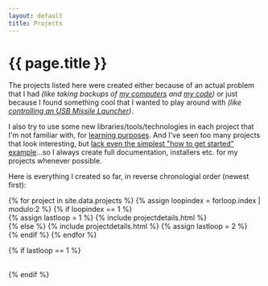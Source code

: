 ```yaml
---
layout: default 
title: Projects
---
```


<h1>{{ page.title }}</h1>

<div class="row spacer25"></div>

The projects listed here were created either because of an actual problem that I had *(like taking backups of [my computers](/roboshell-backup/) and [my code](/bitbucket-backup/))* or just because I found something cool that I wanted to play around with *(like [controlling an USB Missile Launcher](/missilesharp/))*.  

I also try to use some new libraries/tools/technologies in each project that I'm not familiar with, for [learning purposes](http://norvig.com/21-days.html). And I've seen too many projects that look interesting, but [lack even the simplest "how to get started" example](http://www.codinghorror.com/blog/2007/01/if-it-isnt-documented-it-doesnt-exist.html)...so I always create full documentation, installers etc. for my projects whenever possible.

Here is everything I created so far, in reverse chronologial order (newest first):

<div class="row spacer25"></div>

<div class="container">
{% for project in site.data.projects %}
{% assign loopindex = forloop.index | modulo:2 %}
{% if loopindex == 1 %}
    <div class="row">
    {% assign lastloop = 1 %}
{% include projectdetails.html %}
        <div class="row visible-phone spacer25"></div>
{% else %}
{% include projectdetails.html %}
    {% assign lastloop = 2 %}
    </div><!--/row-->
    <div class="row spacer25"></div>
{% endif %}
{% endfor %}

{% if lastloop == 1 %}
    </div><!--/row-->
    <div class="row spacer25"></div>  
{% endif %}

</div><!--/container-->

<div class="row visible-phone spacer25"></div>